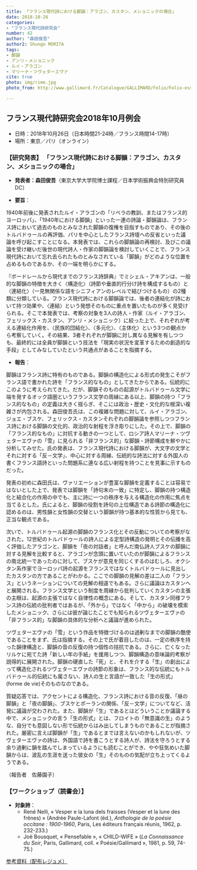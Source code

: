 ```yaml
---
title: 「フランス現代詩における脚韻：アラゴン、カスタン、メショニックの場合」
date: 2018-10-26
categories:
- "フランス現代詩研究会"
number: 42
author: "森田俊吾"
author2: Shungo MORITA
tags: 
- 脚韻
- アンリ・メショニック
- ルイ・アラゴン
- マリーナ・ツヴェターエヴァ
cite: true
photo: img/rime.jpg
photo_from: http://www.gallimard.fr/Catalogue/GALLIMARD/Folio/Folio-essais/La-rime-et-la-vie

---
```


## フランス現代詩研究会2018年10月例会

- 日時：2018年10月26日（日本時間21-24時／フランス時間14-17時）
- 場所：東京／パリ（オンライン）

### 【研究発表】 「フランス現代詩における脚韻：アラゴン、カスタン、メショニックの場合」

- **発表者：森田俊吾**（東京大学大学院博士課程／日本学術振興会特別研究員DC）

<!--more-->

- **要旨**：

1940年前後に発表されたルイ・アラゴンの「リベラの教訓、またはフランス的ヨーロッパ」、「1940年における脚韻」といった一連の詩論・脚韻論は、フランス詩において過去のものとみなされた脚韻の復権を目指すものであり、その後のトルバドゥールの再評価、パリを中心としたフランス詩壇への反省といった議論を呼び起こすことになる。本発表では、これらの脚韻論の再検討、及びこの議論を受け継いだ後世の現代詩人・作家の脚韻論を検討していくことで、フランス現代詩において忘れ去られたものとみなされている「脚韻」がどのような位置を占めるものであるか、その一端を明らかにする。

『ボードレールから現代までのフランス詩辞典』でミシェル・アキアンは、一般的な脚韻の特徴を大きく〈構造化〉（詩節や垂直的行分け詩を構成するもの）と〈連結化〉（一見無関係な語をシニフィアンのレベルで結びつけるもの）の2種類に分類している。フランス現代詩における脚韻論では、後者の連結化が詩において持つ効果や、〈連結〉という発想そのものに重点を置いたものが多く見受けられる。そこで本発表では、考察の対象を3人の詩人・作家（ルイ・アラゴン、フェリックス・カスタン、アンリ・メショニック）に絞った上で、それぞれが考える連結化作用を、〈民族的団結化〉、〈多元化〉、〈主体化〉という3つの観点から考察していく。その結果、3者それぞれが脚韻に対し異なる見解を有しつつも、最終的には全員が脚韻という技法を「現実の状況を変革するための創造的な手段」としてみなしていたという共通点があることを指摘する。

- **報告**：

脚韻はフランス詩に特有のものである。脚韻の構造化による形式の発生こそがフランス語で書かれた詩を「フランス的なもの」としてきたからである。伝統的にこのように考えられてきた。だが、脚韻そのものの起源がトルバドゥール文学に端を発するオック語圏というフランス文学の周縁にある以上、脚韻の持つ「フランス的なもの」の定義は大きく揺らぎ、そこには政治・歴史・文化的な根深い複雑さが内包される。森田俊吾氏は、この複雑な問題に対して、ルイ・アラゴン、ジョエ・ブスケ、フェリックス・カスタンそれぞれの脚韻論を参照しつつフランス詩における脚韻の文化的、政治的な射程を浮き彫りにした。その上で、脚韻の「フランス的なもの」に対抗する動きの一つとして、ロシア詩人マリーナ・ツヴェターエヴァの「雪」に見られる「非フランス的」な脚韻・詩節構成を鮮やかに分析してみせた。氏の発表は、フランス現代詩における脚韻が、大文字の文学とそれに対する「反－文学」、中心に対する周縁、伝統的な詩法に対する外国人の書くフランス語詩といった問題系に連なる広い射程を持つことを見事に示すものだった。

発表の初めに森田氏は、ヴァリエーションが豊富な脚韻を定義することは容易ではないとした上で、発表では脚韻を「詩句末の一致」に特定し、脚韻の持つ構造化と結合化の作用の中でも、主に詩に一つの秩序を与える構造化の作用に焦点を当てるとした。氏によると、脚韻の役割を詩句の上位構造である詩節の構造化に認めるのは、男性韻と女性韻の交替という脚韻が持つ基本的な性質から見ても、正当な観点である。

次いで、トルバドゥール起源の脚韻のフランス化とその反動についての考察がなされた。12世紀のトルバドゥールの詩人による定型詩構造の発明とその伝播を高く評価したアラゴンと、脚韻を「夜の対話者」と呼んだ南仏詩人ブスケの脚韻に対する見解を比較すると、アラゴンが念頭に置いていたのが脚韻によるフランスの南北統一であったのに対して、ブスケが意見を同じくするのはむしろ、オクシタン系作家でヨーロッパ詩の起源をフランスではなくトルバドゥールに見出したカスタンの方であることがわかる。ここでの脚韻の見解の差は二人の「フランス」というネーションについての見解の相違でもある。さらに議論はカスタンへと展開される。フランス文学という制度を周縁から批判していくカスタンの主張の主眼は、起源の主張ではなく自律性の概念にある。そして、カスタン同様フランス詩の伝統の批判者ではあるが、「外から」ではなく「中から」の破壊を模索したメショニック、さらには彼が論じたことでも知られるツヴェターエヴァの「非フランス的」な脚韻の具体的な分析へと議論が進められた。

ツヴェターエヴァの「雪」という作品を特徴づけるのは過剰なまでの脚韻の酷使であることをまず、氏は指摘する。その上で氏が着目したのは、一定の秩序を持った韻律構造と、脚韻の音の反復の持つ個性の拮抗である。さらに、亡くなったリルケに宛てた詩「新しい年の手紙」を援用しつつ、脚韻構造の意味論的考察が説得的に展開された。脚韻の硬直した「死」と、それを介する「生」の創出によって構造化されるツヴェターエヴァの詩節の形象は、フランス的な伝統にもトルバドゥール的伝統にも属さない、詩人の生と言語が一致した「生の形式」(forme de vie)そのものなのである。

質疑応答では、アクセントによる構造化、フランス詩における音の反復、「昼の脚韻」と「夜の脚韻」、ブスケとポーランの関係、「反－文学」についてなど、活発に議論が交わされた。また、脚韻が「生」であるとはどういうことか議論する中で、メショニックの言う「生の形式」とは、フロイトの「無意識の生」のような、自分でも意図しない形で伝統からはみ出してしまうものであることが指摘された。厳密に言えば脚韻が「生」であるとまでは言えないのかもしれないが、ツヴェターエヴァの詩は、外国語で詩を書こうとする詩人が、詩法を守ろうとする余り過剰に韻を踏んでしまっているようにも読むことができ、やや狂気めいた脚韻からは、波乱の生涯を送った彼女の「生」そのものの気配が立ち上ってくるようである。

（報告者　佐藤園子）


### 【ワークショップ（読書会）】

- **対象詩**：
	- René Nelli, « Vesper e la luna dels fraisses (Vesper et la lune des frênes) » (Andrée Paule-Lafont (éd.), *Anthologie de la poésie occitane : 1900-1960*, Paris, Les éditeurs français réunis, 1962, p. 232-233.)
	- Joë Bousquet, « Pensefable », « CHILD-WIFE » (*La Connaissance du Soir*, Paris, Gallimard, coll. « Poésie/Gallimard », 1981, p. 59, 74-75.)

[参考資料（配布レジュメ）](./../img/pdf/rime.pdf)
